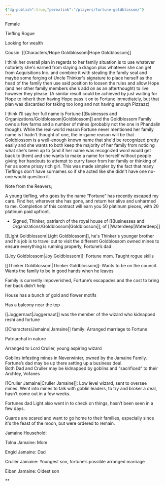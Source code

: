 ```yaml
---
{"dg-publish":true,"permalink":"/players/fortune-goldblossom/"}
---
```




Female

Tiefling Rogue

Looking for wealth


Cousin: [[Characters/Hope Goldblossom\|Hope Goldblossom]]

 I think her overall plan in regards to her family situation is to use whatever notoriety she's earned from slaying a dragon plus whatever she can get from Acquisitions Inc. and combine it with stealing the family seal and maybe some forging of Uncle Thinker's signature to place herself as the head of the family then use said position to loosen the rules and allow Hope (and her other family members she's add on as an afterthought) to live however they please. (A similar result could be achieved by just waiting for Hope to inherit then having Hope pass it on to Fortune immediately, but that plan was discarded for taking too long and not having enough Pizzazz)

I think I'll say her full name is Fortune [[Businesses and Organizations/Goldblossom\|Goldblossom]] and the Goldblossom Family owns a few farms and a number of mines (probably not the one in Phandalin though). While the real-world reason Fortune never mentioned her family name is I hadn't thought of one, the in-game reason will be that Goldblossom is a well-enough known name that she'd be recognized pretty easily and she wants to both keep the majority of her family from noticing what she's been up to (and if her name was recognized word would get back to them) and she wants to make a name for herself without people giving her handouts to attempt to curry favor from her family or thinking of her as some prissy rich girl. This was made simpler by the fact that many Tieflings don't have surnames so if she acted like she didn't have one no-one would question it.


Note from the Reavers;

A young tiefling, who goes by the name “Fortune” has recently escaped my care. Find her, wherever she has gone, and return her alive and unharmed to me. Completion of this contract will earn you 50 platinum pieces, with 20 platinum paid upfront.

- Signed, Thinker, patriarch of the royal house of [[Businesses and Organizations/Goldblossom\|Goldblossom]], of [[Waterdeep\|Waterdeep]]
    


  

[[Light Goldblossom\|Light Goldblossom]], he's Thinker's younger brother and his job is to travel out to visit the different Goldblossom owned mines to ensure everything is running properly, Fortune’s dad

[[Joy Goldblossom\|Joy Goldblossom]]: Fortune mom. Taught rogue skills

  
  

[[Thinker Goldblossom\|Thinker Goldblossom]]: Wants to be on the council. Wants the family to be in good hands when he leaves

Family is currently impoverished, Fortune’s escapades and the cost to bring her back didn’t help

House has a bunch of gold and flower motifs

Has a balcony near the top

  

[[Juggernaut\|Juggernaut]] was the member of the wizard who kidnapped reshi and fortune

  

[[Characters/Jamaine\|Jamaine]] family: Arranged marriage to Fortune

Patriarchal in nature

Arranged to Lord Cruller, young aspiring wizard

  

Goblins infesting mines in Neverwinter, owned by the Jamaine Family. Fortune’s dad may be up there setting up a business deal.  
Both Dad and Cruller may be kidnapped by goblins and “sacrificed” to their Archfey, Vofanes 

  

[[Cruller Jamaine\|Cruller Jamaine]]: Low level wizard, sent to oversee mines. Went into mines to talk with goblin leaders, to try and broker a deal, hasn’t come out in a few weeks. 

Fortunes dad Light also went in to check on things, hasn’t been seen in a few days. 

Guards are scared and want to go home to their families, especially since it's the feast of the moon, but were ordered to remain.

  

Jamaine Household:  
  

Tolna Jamaine: Mom

Engid Jamaine: Dad

Cruller Jamaine: Youngest son, fortune’s possible arranged marriage

Eiban Jamaine: Oldest son

**
